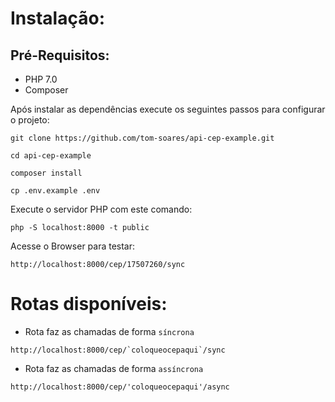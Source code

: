 # Instalação:

## Pré-Requisitos:

- PHP 7.0
- Composer

Após instalar as dependências execute os seguintes passos para configurar o projeto:

```
git clone https://github.com/tom-soares/api-cep-example.git
```
```
cd api-cep-example
```
```
composer install
```
```
cp .env.example .env
```
Execute o servidor PHP  com este comando:
```
php -S localhost:8000 -t public
```
Acesse o Browser para testar:
```
http://localhost:8000/cep/17507260/sync
```

# Rotas disponíveis:

- Rota faz as chamadas de forma `síncrona`
```
http://localhost:8000/cep/`coloqueocepaqui`/sync
```

- Rota faz as chamadas de forma `assíncrona`
```
http://localhost:8000/cep/'coloqueocepaqui'/async
```

